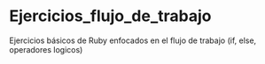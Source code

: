 # Ejercicios_flujo_de_trabajo

Ejercicios básicos de Ruby enfocados en el flujo de trabajo (if, else, operadores logicos)

